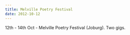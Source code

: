 ```yaml
---
title: Melville Poetry Festival
date: 2012-10-12
---
```


12th - 14th Oct - Melville Poetry Festival (Joburg). Two gigs.
